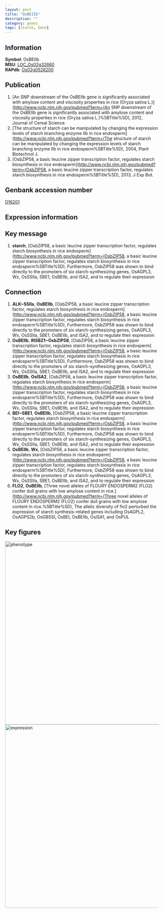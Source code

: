 ```yaml
---
layout: post
title: "OsBEIIb"
description: ""
category: genes
tags: [starch, Gene]
---
```


## Information
__Symbol__: OsBEIIb  
__MSU__: [LOC_Os02g32660](http://rice.plantbiology.msu.edu/cgi-bin/ORF_infopage.cgi?orf=LOC_Os02g32660)  
__RAPdb__: [Os02g0528200](http://rapdb.dna.affrc.go.jp/viewer/gbrowse_details/irgsp1?name=Os02g0528200)  

## Publication
1. [An SNP downstream of the OsBEIIb gene is significantly associated with amylose content and viscosity properties in rice (Oryza sativa L.)](http://www.ncbi.nlm.nih.gov/pubmed?term=(An SNP downstream of the OsBEIIb gene is significantly associated with amylose content and viscosity properties in rice (Oryza sativa L.)%5BTitle%5D), 2012, Journal of Cereal Science.
2. [The structure of starch can be manipulated by changing the expression levels of starch branching enzyme IIb in rice endosperm](http://www.ncbi.nlm.nih.gov/pubmed?term=(The structure of starch can be manipulated by changing the expression levels of starch branching enzyme IIb in rice endosperm%5BTitle%5D), 2004, Plant Biotechnol J.
3. [OsbZIP58, a basic leucine zipper transcription factor, regulates starch biosynthesis in rice endosperm](http://www.ncbi.nlm.nih.gov/pubmed?term=(OsbZIP58, a basic leucine zipper transcription factor, regulates starch biosynthesis in rice endosperm%5BTitle%5D), 2013, J Exp Bot.

## Genbank accession number
[D16201](http://www.ncbi.nlm.nih.gov/nuccore/D16201)

## Expression information

## Key message
1. __starch__, [OsbZIP58, a basic leucine zipper transcription factor, regulates starch biosynthesis in rice endosperm](http://www.ncbi.nlm.nih.gov/pubmed?term=(OsbZIP58, a basic leucine zipper transcription factor, regulates starch biosynthesis in rice endosperm%5BTitle%5D),  Furthermore, OsbZIP58 was shown to bind directly to the promoters of six starch-synthesizing genes, OsAGPL3, Wx, OsSSIIa, SBE1, OsBEIIb, and ISA2, and to regulate their expression

## Connection
1. __ALK~SSIIa__, __OsBEIIb__, [OsbZIP58, a basic leucine zipper transcription factor, regulates starch biosynthesis in rice endosperm](http://www.ncbi.nlm.nih.gov/pubmed?term=(OsbZIP58, a basic leucine zipper transcription factor, regulates starch biosynthesis in rice endosperm%5BTitle%5D),  Furthermore, OsbZIP58 was shown to bind directly to the promoters of six starch-synthesizing genes, OsAGPL3, Wx, OsSSIIa, SBE1, OsBEIIb, and ISA2, and to regulate their expression
2. __OsBEIIb__, __RISBZ1~OsbZIP58__, [OsbZIP58, a basic leucine zipper transcription factor, regulates starch biosynthesis in rice endosperm](http://www.ncbi.nlm.nih.gov/pubmed?term=(OsbZIP58, a basic leucine zipper transcription factor, regulates starch biosynthesis in rice endosperm%5BTitle%5D),  Furthermore, OsbZIP58 was shown to bind directly to the promoters of six starch-synthesizing genes, OsAGPL3, Wx, OsSSIIa, SBE1, OsBEIIb, and ISA2, and to regulate their expression
3. __OsBEIIb__, __OsISA2__, [OsbZIP58, a basic leucine zipper transcription factor, regulates starch biosynthesis in rice endosperm](http://www.ncbi.nlm.nih.gov/pubmed?term=(OsbZIP58, a basic leucine zipper transcription factor, regulates starch biosynthesis in rice endosperm%5BTitle%5D),  Furthermore, OsbZIP58 was shown to bind directly to the promoters of six starch-synthesizing genes, OsAGPL3, Wx, OsSSIIa, SBE1, OsBEIIb, and ISA2, and to regulate their expression
4. __BEI~SBE1__, __OsBEIIb__, [OsbZIP58, a basic leucine zipper transcription factor, regulates starch biosynthesis in rice endosperm](http://www.ncbi.nlm.nih.gov/pubmed?term=(OsbZIP58, a basic leucine zipper transcription factor, regulates starch biosynthesis in rice endosperm%5BTitle%5D),  Furthermore, OsbZIP58 was shown to bind directly to the promoters of six starch-synthesizing genes, OsAGPL3, Wx, OsSSIIa, SBE1, OsBEIIb, and ISA2, and to regulate their expression
5. __OsBEIIb__, __Wx__, [OsbZIP58, a basic leucine zipper transcription factor, regulates starch biosynthesis in rice endosperm](http://www.ncbi.nlm.nih.gov/pubmed?term=(OsbZIP58, a basic leucine zipper transcription factor, regulates starch biosynthesis in rice endosperm%5BTitle%5D),  Furthermore, OsbZIP58 was shown to bind directly to the promoters of six starch-synthesizing genes, OsAGPL3, Wx, OsSSIIa, SBE1, OsBEIIb, and ISA2, and to regulate their expression
6. __FLO2__, __OsBEIIb__, [Three novel alleles of FLOURY ENDOSPERM2 (FLO2) confer dull grains with low amylose content in rice.](http://www.ncbi.nlm.nih.gov/pubmed?term=(Three novel alleles of FLOURY ENDOSPERM2 (FLO2) confer dull grains with low amylose content in rice.%5BTitle%5D),  The allelic diversity of flo2 perturbed the expression of starch synthesis-related genes including OsAGPL2, OsAGPS2b, OsGBSSI, OsBEI, OsBEIIb, OsISA1, and OsPUL

## Key figures
<img src="http://ricencode.github.io/images/OsBEIIb.pheno.png" alt="phenotype"  style="width: 600px;"/>

<img src="http://ricencode.github.io/images/OsBEIIb.exp.png" alt="expression"  style="width: 600px;"/>



